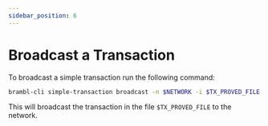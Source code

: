 ```yaml
---
sidebar_position: 6
---
```


# Broadcast a Transaction

To broadcast a simple transaction run the following command:

```bash
brambl-cli simple-transaction broadcast -n $NETWORK -i $TX_PROVED_FILE -h $HOST --port $PORT --walletdb $WALLET
```

This will broadcast the transaction in the file `$TX_PROVED_FILE` to the network.